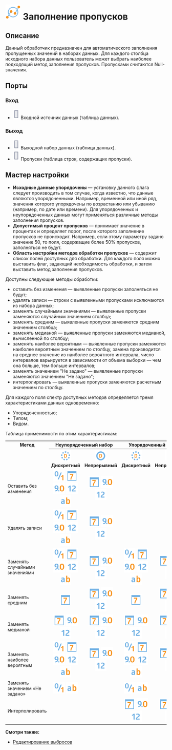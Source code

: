 # ![ ](../../images/icons/vendors/datarecovery.svg) Заполнение пропусков

## Описание

Данный обработчик предназначен для автоматического заполнения пропущенных значений в наборах данных.
Для каждого столбца исходного набора данных пользователь может выбрать наиболее подходящий метод заполнения пропусков. Пропусками считаются Null-значения.

## Порты

### Вход

* ![](../../images/icons/ports/input_table_inactive.svg) Входной источник данных (таблица данных). 

### Выход

* ![](../../images/icons/ports/output_table_inactive.svg) Выходной набор данных (таблица данных). 
* ![](../../images/icons/ports/output_table_inactive.svg) Пропуски (таблица строк, содержащих пропуски). 

## Мастер настройки

* **Исходные данные упорядочены** — установку данного флага следует производить в том случае, когда известно, что данные являются упорядоченными. Например, временной или иной ряд, значения которого упорядочены по возрастанию или убыванию (например, по дате или времени). Для упорядоченных и неупорядоченных данных могут применяться различные методы заполнения пропусков.
* **Допустимый процент пропусков** — принимает значение в процентах и определяет порог, после которого заполнение пропусков не происходит. Например, если этому параметру задано значение 50, то поля, содержащие более 50% пропусков, заполняться не будут.
* **Область настройки методов обработки пропусков** — содержит список полей доступных для обработки. Для каждого поля можно выставить флаг, задающий необходимость обработки, и затем выставить метод заполнения пропусков.

Доступны следующие методы обработки:

* оставить без изменения — выявленные пропуски заполняться не будут;
* удалять записи — строки с выявленными пропусками исключаются из набора данных;
* заменять случайными значениями — выявленные пропуски заменяются случайным значением столбца;
* заменять средним — выявленные пропуски заменяются средним значением столбца;
* заменять медианой — выявленные пропуски заменяются медианой, вычисленной по столбцу;
* заменять наиболее вероятным — выявленные пропуски заменяются наиболее вероятным значением по столбцу, замена производится на среднее значение из наиболее вероятного интервала, число интервалов варьируется в зависимости от объема выборки — чем она больше, тем больше интервалов;
* заменять значением "Не задано" — выявленные пропуски заменяются значением "Не задано";
* интерполировать — выявленные пропуски заменяются расчетным значением по столбцу.

Для каждого поля спектр доступных методов определяется тремя характеристиками данных одновременно:

* Упорядоченностью;
* Типом;
* Видом.

Таблица применимости по этим характеристикам:

<table>
<tr><th valign=top align=center rowspan=2>Метод</th><th align=center colspan=2>Неупорядоченный набор</th><th align=center colspan=2>Упорядоченный набор</th></tr>
<tr><th align=center><img src=../../images/icons/datatype_18/datatype_default-09.svg> Дискретный</th><th align=center><img src=../../images/icons/datatype_18/datatype_default-08.svg> Непрерывный</th><th align=center><img src=../../images/icons/datatype_18/datatype_default-09.svg> Дискретный</th><th align=center><img src=../../images/icons/datatype_18/datatype_default-08.svg> Непрерывный</th></tr>
<tr><td align=left>Оставить без изменения</td><td align=center><img src=../../images/icons/datatype_18/datatype_default-04.svg> <img src=../../images/icons/datatype_18/datatype_default-05.svg> <img src=../../images/icons/datatype_18/datatype_default-03.svg> <img src=../../images/icons/datatype_18/datatype_default-02.svg> <img src=../../images/icons/datatype_18/datatype_default-01.svg></td><td align=center><img src=../../images/icons/datatype_18/datatype_default-05.svg> <img src=../../images/icons/datatype_18/datatype_default-03.svg> <img src=../../images/icons/datatype_18/datatype_default-02.svg></td><td></td><td></td></tr>
<tr><td align=left>Удалять записи</td><td align=center><img src=../../images/icons/datatype_18/datatype_default-04.svg> <img src=../../images/icons/datatype_18/datatype_default-05.svg> <img src=../../images/icons/datatype_18/datatype_default-03.svg> <img src=../../images/icons/datatype_18/datatype_default-02.svg> <img src=../../images/icons/datatype_18/datatype_default-01.svg></td><td align=center><img src=../../images/icons/datatype_18/datatype_default-05.svg> <img src=../../images/icons/datatype_18/datatype_default-03.svg> <img src=../../images/icons/datatype_18/datatype_default-02.svg></td><td align=center></td><td align=center></td></tr>
<tr><td align=left>Заменять случайными значениями</td><td align=center><img src=../../images/icons/datatype_18/datatype_default-04.svg> <img src=../../images/icons/datatype_18/datatype_default-05.svg> <img src=../../images/icons/datatype_18/datatype_default-03.svg> <img src=../../images/icons/datatype_18/datatype_default-02.svg> <img src=../../images/icons/datatype_18/datatype_default-01.svg></td><td align=center><img src=../../images/icons/datatype_18/datatype_default-05.svg> <img src=../../images/icons/datatype_18/datatype_default-03.svg> <img src=../../images/icons/datatype_18/datatype_default-02.svg></td><td align=center><img src=../../images/icons/datatype_18/datatype_default-04.svg> <img src=../../images/icons/datatype_18/datatype_default-05.svg> <img src=../../images/icons/datatype_18/datatype_default-03.svg> <img src=../../images/icons/datatype_18/datatype_default-02.svg> <img src=../../images/icons/datatype_18/datatype_default-01.svg></td><td align=center><img src=../../images/icons/datatype_18/datatype_default-05.svg> <img src=../../images/icons/datatype_18/datatype_default-03.svg> <img src=../../images/icons/datatype_18/datatype_default-02.svg></td></tr>
<tr><td align=left>Заменять средним</td><td align=center><img src=../../images/icons/datatype_18/datatype_default-05.svg></td><td align=center> <img src=../../images/icons/datatype_18/datatype_default-05.svg> <img src=../../images/icons/datatype_18/datatype_default-03.svg> <img src=../../images/icons/datatype_18/datatype_default-02.svg></td><td align=center><img src=../../images/icons/datatype_18/datatype_default-05.svg></td><td align=center><img src=../../images/icons/datatype_18/datatype_default-05.svg> <img src=../../images/icons/datatype_18/datatype_default-03.svg> <img src=../../images/icons/datatype_18/datatype_default-02.svg></td></tr>
<tr><td align=left>Заменять медианой</td><td align=center><img src=../../images/icons/datatype_18/datatype_default-05.svg> <img src=../../images/icons/datatype_18/datatype_default-03.svg> <img src=../../images/icons/datatype_18/datatype_default-02.svg></td><td align=center><img src=../../images/icons/datatype_18/datatype_default-05.svg> <img src=../../images/icons/datatype_18/datatype_default-03.svg> <img src=../../images/icons/datatype_18/datatype_default-02.svg></td><td align=center><img src=../../images/icons/datatype_18/datatype_default-05.svg> <img src=../../images/icons/datatype_18/datatype_default-03.svg> <img src=../../images/icons/datatype_18/datatype_default-02.svg></td><td align=center><img src=../../images/icons/datatype_18/datatype_default-05.svg> <img src=../../images/icons/datatype_18/datatype_default-03.svg> <img src=../../images/icons/datatype_18/datatype_default-02.svg></td></tr>
<tr><td align=left>Заменять наиболее вероятным</td><td align=center><img src=../../images/icons/datatype_18/datatype_default-04.svg> <img src=../../images/icons/datatype_18/datatype_default-05.svg> <img src=../../images/icons/datatype_18/datatype_default-03.svg> <img src=../../images/icons/datatype_18/datatype_default-02.svg> <img src=../../images/icons/datatype_18/datatype_default-01.svg></td><td align=center><img src=../../images/icons/datatype_18/datatype_default-05.svg> <img src=../../images/icons/datatype_18/datatype_default-03.svg> <img src=../../images/icons/datatype_18/datatype_default-02.svg></td><td align=center><img src=../../images/icons/datatype_18/datatype_default-04.svg> <img src=../../images/icons/datatype_18/datatype_default-05.svg> <img src=../../images/icons/datatype_18/datatype_default-03.svg> <img src=../../images/icons/datatype_18/datatype_default-02.svg> <img src=../../images/icons/datatype_18/datatype_default-01.svg></td><td align=center><img src=../../images/icons/datatype_18/datatype_default-05.svg> <img src=../../images/icons/datatype_18/datatype_default-03.svg> <img src=../../images/icons/datatype_18/datatype_default-02.svg></td></tr>
<tr><td align=left>Заменять значением «Не задано»</td><td align=center><img src=../../images/icons/datatype_18/datatype_default-04.svg> <img src=../../images/icons/datatype_18/datatype_default-01.svg></td><td></td><td align=center><img src=../../images/icons/datatype_18/datatype_default-04.svg> <img src=../../images/icons/datatype_18/datatype_default-01.svg></td><td></td></tr>
<tr><td align=left>Интерполировать</td><td></td><td></td><td align=center><img src=../../images/icons/datatype_18/datatype_default-05.svg> <img src=../../images/icons/datatype_18/datatype_default-03.svg> <img src=../../images/icons/datatype_18/datatype_default-02.svg></td><td align=center><img src=../../images/icons/datatype_18/datatype_default-05.svg> <img src=../../images/icons/datatype_18/datatype_default-03.svg> <img src=../../images/icons/datatype_18/datatype_default-02.svg></td></tr>
</table>


**Смотри также:**

* [Редактирование выбросов](./editing-of-emissions.md)
